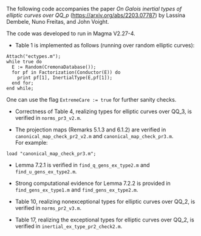 The following code accompanies the paper _On Galois inertial types of elliptic curves over QQ_p_ (https://arxiv.org/abs/2203.07787) by Lassina Dembele, Nuno Freitas, and John Voight.  

The code was developed to run in Magma V2.27-4.

* Table 1 is implemented as follows (running over random elliptic curves):

```
Attach("ectypes.m");
while true do
  E := Random(CremonaDatabase());
  for pf in Factorization(Conductor(E)) do
    print pf[1], InertialType(E,pf[1]);
  end for;
end while;
```

One can use the flag `ExtremeCare := true` for further sanity checks.

* Correctness of Table 4, realizing types for elliptic curves over QQ_3, is verified in `norms_pr3_v2.m`.

* The projection maps (Remarks 5.1.3 and 6.1.2) are verified in `canonical_map_check_pr2_v2.m` and `canonical_map_check_pr3.m`.  
For example:
```
load "canonical_map_check_pr3.m";
```

* Lemma 7.2.1 is verified in `find_q_gens_ex_type2.m` and `find_u_gens_ex_type2.m`.

* Strong computational evidence for Lemma 7.2.2 is provided in `find_gens_ex_type1.m` and `find_gens_ex_type2.m`.

* Table 10, realizing nonexceptional types for elliptic curves over QQ_2, is verified in `norms_pr2_v3.m`.

* Table 17, realizing the exceptional types for elliptic curves over QQ_2, is verified in `inertial_ex_type_pr2_check2.m`.
